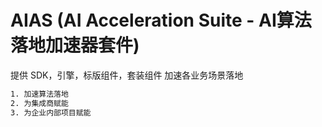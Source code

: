 # AIAS (AI Acceleration Suite - AI算法落地加速器套件)
提供 SDK，引擎，标版组件，套装组件
加速各业务场景落地

```bash
1. 加速算法落地
2. 为集成商赋能
3. 为企业内部项目赋能
```
